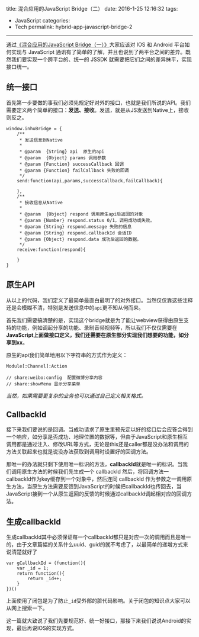 title: 混合应用的JavaScript Bridge（二）
date: 2016-1-25 12:16:32
tags:
- JavaScript
categories:
- Tech
permalink: hybrid-app-javascript-bridge-2
---
通过<a href="http://inhu.net/hybrid-app-javascript-bridge-1.html" title="混合应用的JavaScript Bridge（一）">《混合应用的JavaScript Bridge（一）》</a>大家应该对 IOS 和 Android 平台如何实现与 JavaScript 通讯有了简单的了解，并且也说到了两平台之间的差异。既然我们要实现一个跨平台的、统一的 JSSDK 就需要把它们之间的差异抹平，实现接口统一。

<!--more-->

<h2>统一接口</h2>

首先第一步要做的事我们必须先规定好对外的接口，也就是我们所说的API。我们需要定义两个简单的接口：<strong>发送、接收</strong>。发送，就是从JS发送到Native上，接收则反之。

<pre class="decode:true lang:javascript"><code>window.inhuBridge = {
    /**
     * 发送信息到Native
     * 
     * @param  {String} api  原生的api
     * @param  {Object} params 调用参数
     * @param {Function} successCallback 回调
     * @param {Function} failCallback 失败的回调
     */
    send:function(api,params,successCallback,failCallback){

    },
    /**
     * 接收信息从Native
     * 
     * @param  {Object} respond 调用原生api后返回的对象
     * @param {Number} respond.status 0/1，调用成功或失败。
     * @param {String} respond.message 失败的信息
     * @param {String} respond.callbackId 会话ID
     * @param {Object} respond.data 成功后返回的数据。
     */
    receive:function(respond){

    }
}
</code></pre>

<h2>原生API</h2>

从以上的代码，我们定义了最简单最直白最明了的对外接口。当然仅仅靠这些注释还是会模糊不清，特别是发送信息中的<code>api</code>更不知从何而来。

首先我们需要搞清楚的是，实现这个bridge就是为了能让webview获得由原生支持的功能，例如调起分享的功能、录制音频视频等，所以我们不仅仅需要在<strong>JavaScript上面做接口定义，我们还需要在原生部分实现我们想要的功能，如分享到xx</strong>。

原生的api我们简单地用以下字符串的方式作为定义：

<pre><code>Module[:Channel]:Action

// share:weibo:config  配置微博分享内容
// share:showMenu 显示分享菜单
</code></pre>

<em>当然，如果需要更复杂的业务也可以通过自己定义相关格式。</em>

<h2>CallbackId</h2>

接下来我们要说的是回调。当成功请求了原生里预先定以好的接口后会应答会得到一个响应，如分享是否成功、地理位置的数据等，但由于JavaScript和原生相互调用都是通过注入、修改URL等方式，无论是this还是caller都是没办法和调用的方法关联起来也就是说没办法获取到调用时设置好的回调方法。

那唯一的办法就只剩下使用唯一标识的方法，<strong>callbackId</strong>就是唯一的标识。当我们调用原生方法的时候我们先生成一个 callbackId 然后，将回调方法一callbackId作为key缓存到一个对象中，然后连同 callbackId 作为参数之一调用原生方法，当原生方法需要反馈到JavaScript的时候把callbackId也传回去，当JavaScript接到一个从原生返回的反馈的时候通过callbackId调起相对应的回调方法。

<h2>生成callbackId</h2>

生成callbackId其中必须保证每一个callbackId都只是对应一次的调用而且是唯一的，由于文章篇幅的关系什么uuid、guid的就不考虑了，以最简单的递增方式来说清楚就好了

<pre class="decode:true lang:javascript"><code>var gCallbackId = (function(){
    var _id = 1;
    return function(){
        return _id++;
    }
})()
</code></pre>

上面使用了闭包是为了防止<code>_id</code>受外部的脏代码影响。关于闭包的知识点大家可以从网上搜索一下。

这一篇就大致说了我们先要规范好、统一好接口，那接下来我们说说Android的实现，最后再说IOS的实现方式。